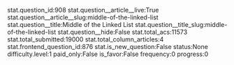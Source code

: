 stat.question_id:908
stat.question__article__live:True
stat.question__article__slug:middle-of-the-linked-list
stat.question__title:Middle of the Linked List
stat.question__title_slug:middle-of-the-linked-list
stat.question__hide:False
stat.total_acs:11573
stat.total_submitted:19000
stat.total_column_articles:4
stat.frontend_question_id:876
stat.is_new_question:False
status:None
difficulty.level:1
paid_only:False
is_favor:False
frequency:0
progress:0
